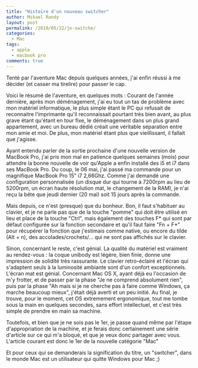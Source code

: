```yaml
---
title: "Histoire d'un nouveau switcher"
author: Mikael Randy
layout: post
permalink: /2010/05/22/je-switche/
categories:
  - Mac
tags:
  - apple
  - macbook pro
comments: true
---
```


Tenté par l'aventure Mac depuis quelques années, j'ai enfin réussi à me décider (et casser ma tirelire) pour passer le cap.

Voici le résumé de l'aventure, en quelques mots : Courant de l'année dernière, après mon déménagement, j'ai eu tout un tas de problème avec mon matériel informatique, le plus simple étant le PC qui refusait de reconnaitre l'imprimante qu'il reconnaissait pourtant très bien avant, au plus grave étant qu'étant en tour fixe, le déménagement dans un plus grand appartement, avec un bureau dédié créait une véritable séparation entre mon amie et moi. De plus, mon matériel étant plus que vieillissant, il fallait que j'agisse.

Ayant entendu parler de la sortie prochaine d'une nouvelle version de MacBook Pro, j'ai pris mon mal en patience quelques semaines (mois) pour attendre la bonne nouvelle de voir qu'Apple a enfin installé des i5 et i7 dans ses MacBook Pro. Du coup, le 06 mai, j'ai passé ma commande pour un magnifique MacBook Pro 15" i7 2,66Ghz. Comme j'ai demandé une configuration personnalisée (un disque dur qui tourne à 7200rpm au lieu de 5200rpm, un écran haute résolution mat, le changement de la RAM), je n'ai reçu la bête que jeudi dernier (20 mai) soit 15 jours après la commande.

Mais depuis, ce n'est (presque) que du bonheur. Bon, il faut s'habituer au clavier, et je ne parle pas que de la touche "pomme" qui doit être utilisé en lieu et place de la touche "Ctrl", mais également des touches F* qui sont par défaut configurée sur la fonction secondaire et qu'il faut faire "Fn + F\*" pour récupérer la fonction que j'estimais comme native, ou encore du tilde (Alt + n), des accolades/crochets/... qui ne sont pas affichés sur le clavier.

Sinon, concernant le reste, c'est génial. La qualité du matériel est vraiment au rendez-vous : la coque unibody est légère, bien finie, donne une impression de solidité très rassurante. Le clavier retro-éclairé et l'écran qui s'adaptent seuls à la luminosité ambiante sont d'un confort exceptionnels. L'écran mat est génial. Concernant Mac OS X, ayant déjà eu l'occasion de m'y frotter, et de passer par la phase "Je ne comprend absolument rien", puis par la phase "Ah mais si je ne cherche pas à faire comme Windows, ça marche beaucoup mieux", j'était déjà averti et un peu initié. Au final, je trouve, pour le moment, cet OS extremement ergonomique, tout me tombe sous la main en quelques secondes, sans effort intellectuel, et c'est très simple de prendre en main sa machine.

Toutefois, et bien que je ne sois pas le 1er, je passe quand même par l'étape d'appropriation de la machine, et je ferais donc certainement une série d'article sur ce qui m'a bloqué, et que je veux donc partager avec vous. L'article courant est donc le 1er de la nouvelle catégorie "Mac"

Et pour ceux qui se demanderais la signification du titre, un "switcher", dans le monde Mac est un utilisateur qui quitte Windows pour Mac ;)
